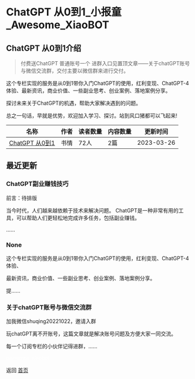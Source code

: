 # ChatGPT 从0到1_小报童_Awesome_XiaoBOT

## ChatGPT 从0到1介绍
> 付费送ChatGPT 普通账号一个 进群入口见置顶文章——关于chatGPT账号与微信交流群，交付主要以微信群来进行交付。    
    
这个专栏实现的服务是从0到1带你入门ChatGPT的使用，红利变现、ChatGPT-4体验、最新资讯，商业价值、一些副业思考、创业案例、落地案例分享。    
    
探讨未来关于ChatGPT的机遇，帮助大家解决遇到的问题。    
    
总之一句话，早就是优势，欢迎加入学习、探讨。站到风口猪都可以飞起来!  
  


|名称|作者|读者数量|内容数量|更新时间|
|---|---|---|---|---|
|[ChatGPT 从0到1](https://xiaobot.net/p/ChatGPT2023?refer=9c3f1c95-a052-465a-9902-f6d75080262a)|书情|72人|2篇|2023-03-26|

## 最近更新
### ChatGPT副业赚钱技巧

前言：待排版

当今时代，人们越来越依赖于技术来解决问题。 ChatGPT是一种非常有用的工具，可以帮助人们更轻松地完成许多任务，包括副业赚钱。



......

### None

这个专栏实现的服务是从0到1带你入门ChatGPT的使用，红利变现、ChatGPT-4体验、

最新资讯，商业价值、一些副业思考、创业案例、落地案例分享。

提......

### 关于chatGPT账号与微信交流群

加我微信shuqing20221022，邀请入群

玩chatGPT离不开账号，这篇文章就是解决账号问题及方便大家一同交流。

每一个订阅专栏的小伙伴记得进群，......


<a href="https://github.com/Reno9527/awesome-xiaobot" style="color: white; text-decoration: none;">awesome-xiaobot</a>

返回 [首页](../README.md)
